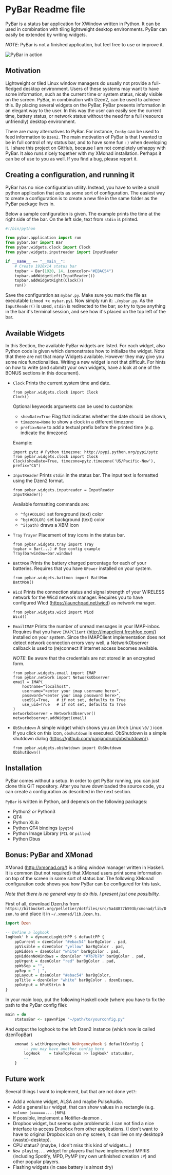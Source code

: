 PyBar Readme file
=================

PyBar is a status bar application for XWindow written in Python.
It can be used in combination with tiling lightweight desktop environments.
PyBar can easily be extended by writing widgets.

_NOTE_: PyBar is not a finished application, but feel free to use or improve it.

![PyBar in action](docs/example.png)

Motivation
----------
Lightweight or tiled Linux window managers do usually not provide a
full-fledged desktop environment. Users of these systems may want to have some
information, such as the current time or system status, nicely visible on the
screen. PyBar, in combination with Dzen2, can be used to achieve this. By
placing several widgets on the PyBar, PyBar presents information in an elegant
way to the user. In this way the user can easily see the current time,
battery status, or network status without the need for a full (resource
unfriendly) desktop environment.

There are many alternatives to PyBar. For instance, `Conky` can be used to
feed information to `Dzen2`. The main motivation of PyBar is that I wanted to
be in full control of my status bar, and to have some fun `:)` when developing
it. I share this project on GitHub, because I am not completely unhappy with
PyBar. It also runs nicely together with my XMonad installation. Perhaps it can
be of use to you as well. If you find a bug, please report it.


Creating a configuration, and running it
----------------------------------------
PyBar has no nice configuration utility. Instead, you have to write a small
python application that acts as some sort of configuration. The easiest way to
create a configuration is to create a new file in the same folder as the PyBar
package lives in.

Below a sample configuration is given. The example prints the time at the
right side of the bar. On the left side, text from `stdin` is printed.

```python
#!/bin/python

from pybar.application import run
from pybar.bar import Bar
from pybar.widgets.clock import Clock
from pybar.widgets.inputreader import InputReader

if __name__ == "__main__":
    # Create 1920x14 status bar
    topbar = Bar(1920, 14, iconcolor="#EBAC54")
    topbar.addWidgetLeft(InputReader())
    topbar.addWidgetRight(Clock())
    run()
```

Save the configuration as `mybar.py`. Make sure you mark the file as executable
(`chmod +x mybar.py`). Now simply run it: `./mybar.py`. As the `InputReader()`
is used, `stdin` is redirected to the bar; so try to type anything in the bar
it's terminal session, and see how it's placed on the top left of the bar.


Available Widgets
-----------------
In this Section, the available PyBar widgets are listed. For each widget, also
Python code is given which demonstrates how to initialize the widget. Note that
there are not that many Widgets available. However they may give you some nice
functionalities. Writing a new widget is not that difficult. For hints on how
to write (and submit) your own widgets, have a look at one of the BONUS
sections in this document).

* `Clock` Prints the current system time and date.

      from pybar.widgets.clock import Clock
      Clock()

  Optional keywords arguments can be used to customize:

    - `showDate=True` Flag that indicates whether the date should be shown,
    - `timezone=None` to show a clock in a different timezone
    - `prefix=None`   to add a textual prefix before the printed time (e.g.
                      indicate the timezone)

  Example:

      import pytz # Python timezone: http://pypi.python.org/pypi/pytz
      from pybar.widgets.clock import Clock
      Clock(showDate=True, timezone=pytz.timezone('US/Pacific-New'), prefix="CA")


* `InputReader` Prints `stdin` in the status bar. The input text is formatted
   using the Dzen2 format.

      from pybar.widgets.inputreader = InputReader
      InputReader()

   Available formatting commands are:

    - `^fg(#COLOR)` set foreground (text) color
    - `^bg(#COLOR)` set background (text) color
    - `^i(path)`    draws a XBM icon



* `Tray` `Trayer` Placement of tray icons in the status bar.

      from pybar.widgets.tray import Tray
      topbar = Bar(...) # See config example
      Tray(barwindow=bar.window)


* `BattMon` Prints the battery charged percentage for each of your batteries.
   Requires that you have `UPower` installed on your system.

      from pybar.widgets.battmon import BattMon
      BattMon()


* `Wicd` Prints the connection status and signal strength of your WIRELESS
  network for the Wicd network manager. Requires you to have configured Wicd
  (https://launchpad.net/wicd) as network manager.

      from pybar.widgets.wicd import Wicd
      Wicd()


* `EmailIMAP` Prints the number of unread messages in your IMAP-inbox. Requires
   that you have `IMAPClient` (http://imapclient.freshfoo.com/) installed on
   your system. Since the IMAPClient implementation does not detect network
   connection errors very well, a NetworkObserver callback is used to
   (re)connect if internet access becomes available.

   _NOTE_: Be aware that the credentials are not stored in an encrypted form.

      from pybar.widgets.email import IMAP
      from pybar.network import NetworksObserver
      email = IMAP(
          hostname="localhost",
          username="<enter your imap username here>",
          password="<enter your imap password here>",
          useSSL=True,   # if not set, defaults to True
          use_uid=True   # if not set, defaults to True
      )
      networkobserver = NetworksObserver()
      networkobserver.addWidget(email)


* `ObShutdown` A simple widget which shows you an (Arch Linux `\0/` ) icon.
   If you click on this icon, `obshutdown` is executed. ObShutdown is a simple
   shutdown dialog (https://github.com/panjandrum/obshutdown/).

      from pybar.widgets.obshutdown import ObShutdown
      ObShutdown()


Installation
------------
PyBar comes without a setup. In order to get PyBar running, you can just clone
this GIT repository. After you have downloaded the source code, you can create
a configuration as described in the next section.

`PyBar` is written in Python, and depends on the following packages:

* Python2 _or_ Python3
* QT4
* Python XLib
* Python QT4 bindings (`pyqt4`)
* Python Image Library (`PIL` or `pillow`)
* Python Dbus



Bonus: PyBar and XMonad
-----------------------
XMonad (http://xmonad.org/) is a tiling window manager written in Haskell. It
is common (but not required) that XMonad users print some information on top of
the screen in some sort of status bar. The following XMonad configuration code
shows you how PyBar can be configured for this task.

_Note that there is no general way to do this. I present just one possibility._

First of all, download Dzen.hs from
`https://bitbucket.org/pelletier/dotfiles/src/5a44877b593b/xmonad/lib/Dzen.hs`
and place it in `~/.xmonad/lib.Dzen.hs`.


```haskell
import Dzen

-- Define a loghook 
logHook' h = dynamicLogWithPP $ defaultPP {
    ppCurrent = dzenColor "#ebac54" barBgColor . pad,
    ppVisible = dzenColor "yellow" barBgColor . pad,
    ppHidden = dzenColor "white" barBgColor . pad,
    ppHiddenNoWindows = dzenColor "#7b7b7b" barBgColor . pad,
    ppUrgent = dzenColor "red" barBgColor . pad,
    ppWsSep = "",
    ppSep = " | ",
    ppLayout = dzenColor "#ebac54" barBgColor,
    ppTitle = dzenColor "white" barBgColor . dzenEscape,
    ppOutput = hPutStrLn h
}

```

In your main loop, put the following Haskell code (where you have to fix the path to the PyBar config file):

```haskell
main = do
    statusBar <- spawnPipe "~/path/to/yourconfig.py"
```

And output the loghook to the left Dzen2 instance (which now is called dzenTopBar)

```haskell
    xmonad $ withUrgencyHook NoUrgencyHook $ defaultConfig {
        -- you may have another config here
        logHook    = takeTopFocus >> logHook' statusBar,
        --
    }
```


Future work
-----------
Several things I want to implement, but that are not done yet`?`:

* Add a volume widget, ALSA and maybe PulseAudio.
* Add a general `bar` widget, that can show values in a rectangle (e.g.
  ```volume [======....]60%```).
* If possible, implement a Notifier-daemon .
* Dropbox widget, but seems quite problematic. I can not find a nice interface to access Dropbox from other applications. (I don't want to have to original Dropbox icon on my screen, it can live on my desktop9 (waste)-desktop).
* CPU status? (maybe, I don't miss this kind of widgets...)
* `Now playing...` widget for players that have implemented MPRIS (including Spotify, MPD, PyMP (my own unfinished creation `:P`) and other popular players.
* Flashing widgets (in case battery is almost dry)

